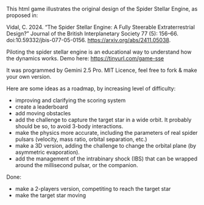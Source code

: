 This html game illustrates the original design of the Spider Stellar Engine, as proposed in:

Vidal, C. 2024. “The Spider Stellar Engine: A Fully Steerable Extraterrestrial Design?” Journal of the British Interplanetary Society 77 (5): 156–66. doi:10.59332/jbis-077-05-0156. https://arxiv.org/abs/2411.05038.

Piloting the spider stellar engine is an educational way to understand how the dynamics works.
Demo here: https://tinyurl.com/game-sse

It was programmed by Gemini 2.5 Pro. 
MIT Licence, feel free to fork & make your own version.

Here are some ideas as a roadmap, by increasing level of difficulty:
- improving and clarifying the scoring system
- create a leaderboard
- add moving obstacles
- add the challenge to capture the target star in a wide orbit. It probably should be so, to avoid 3-body interactions. 
- make the physics more accurate, including the parameters of real spider pulsars (velocity, mass ratio, orbital separation, etc.)
- make a 3D version, adding the challenge to change the orbital plane (by asymmetric evaporation).
- add the management of the intrabinary shock (IBS) that can be wrapped around the millisecond pulsar, or the companion. 

Done:
- make a 2-players version, competiting to reach the target star
- make the target star moving
